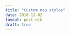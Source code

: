 ```yaml
---
title: "Custom map styles"
date: 2018-12-02
layout: post.njk
draft: true
---
```



<div id="gmap"></div>

<style>
/* TEMP */
nav, 
h1 {
  display: none;
}

#gmap {
  width: 100%;
  height: 100vh;
}
</style>

<script>
function initMap() {

let styledMapType = new google.maps.StyledMapType([
  {
    "elementType": "geometry",
    "stylers": [
      {
        "color": "#f5f5f5"
      }
    ]
  },
  {
    "elementType": "labels",
    "stylers": [
      {
        "visibility": "off"
      }
    ]
  },
  {
    "elementType": "labels.icon",
    "stylers": [
      {
        "visibility": "off"
      }
    ]
  },
  {
    "elementType": "labels.text.fill",
    "stylers": [
      {
        "color": "#616161"
      }
    ]
  },
  {
    "elementType": "labels.text.stroke",
    "stylers": [
      {
        "color": "#f5f5f5"
      }
    ]
  },
  {
    "featureType": "administrative",
    "elementType": "geometry",
    "stylers": [
      {
        "visibility": "off"
      }
    ]
  },
  {
    "featureType": "administrative.land_parcel",
    "stylers": [
      {
        "visibility": "off"
      }
    ]
  },
  {
    "featureType": "administrative.land_parcel",
    "elementType": "labels.text.fill",
    "stylers": [
      {
        "color": "#bdbdbd"
      }
    ]
  },
  {
    "featureType": "administrative.neighborhood",
    "stylers": [
      {
        "visibility": "off"
      }
    ]
  },
  {
    "featureType": "poi",
    "stylers": [
      {
        "visibility": "off"
      }
    ]
  },
  {
    "featureType": "poi",
    "elementType": "geometry",
    "stylers": [
      {
        "color": "#eeeeee"
      }
    ]
  },
  {
    "featureType": "poi",
    "elementType": "labels.text.fill",
    "stylers": [
      {
        "color": "#757575"
      }
    ]
  },
  {
    "featureType": "poi.park",
    "elementType": "geometry",
    "stylers": [
      {
        "color": "#e5e5e5"
      }
    ]
  },
  {
    "featureType": "poi.park",
    "elementType": "geometry.fill",
    "stylers": [
      {
        "visibility": "on"
      }
    ]
  },
  {
    "featureType": "poi.park",
    "elementType": "labels.text.fill",
    "stylers": [
      {
        "color": "#9e9e9e"
      }
    ]
  },
  {
    "featureType": "road",
    "elementType": "geometry",
    "stylers": [
      {
        "color": "#ffffff"
      }
    ]
  },
  {
    "featureType": "road",
    "elementType": "labels.icon",
    "stylers": [
      {
        "visibility": "off"
      }
    ]
  },
  {
    "featureType": "road.arterial",
    "elementType": "labels",
    "stylers": [
      {
        "visibility": "off"
      }
    ]
  },
  {
    "featureType": "road.arterial",
    "elementType": "labels.text.fill",
    "stylers": [
      {
        "color": "#757575"
      }
    ]
  },
  {
    "featureType": "road.highway",
    "elementType": "geometry",
    "stylers": [
      {
        "color": "#dadada"
      }
    ]
  },
  {
    "featureType": "road.highway",
    "elementType": "labels",
    "stylers": [
      {
        "visibility": "off"
      }
    ]
  },
  {
    "featureType": "road.highway",
    "elementType": "labels.text.fill",
    "stylers": [
      {
        "color": "#616161"
      }
    ]
  },
  {
    "featureType": "road.local",
    "stylers": [
      {
        "visibility": "off"
      }
    ]
  },
  {
    "featureType": "road.local",
    "elementType": "labels.text.fill",
    "stylers": [
      {
        "color": "#9e9e9e"
      }
    ]
  },
  {
    "featureType": "transit",
    "stylers": [
      {
        "visibility": "off"
      }
    ]
  },
  {
    "featureType": "transit.line",
    "elementType": "geometry",
    "stylers": [
      {
        "color": "#e5e5e5"
      }
    ]
  },
  {
    "featureType": "transit.station",
    "elementType": "geometry",
    "stylers": [
      {
        "color": "#eeeeee"
      }
    ]
  },
  {
    "featureType": "water",
    "elementType": "geometry",
    "stylers": [
      {
        "color": "#c9c9c9"
      }
    ]
  },
  {
    "featureType": "water",
    "elementType": "labels.text.fill",
    "stylers": [
      {
        "color": "#9e9e9e"
      }
    ]
  }
  ], {
    name: 'Styled Map'
  }
);
  
  var map = new google.maps.Map(document.getElementById('gmap'), {
    // mapTypeControlOptions: {
    //   mapTypeIds: ['Styled']
    // },
    center: new google.maps.LatLng(37.7852001, -122.4782263),
    zoom: 13,
    disableDefaultUI: true, 
    mapTypeId: 'Styled'    
  });

  //Associate the styled map with the MapTypeId and set it to display.
  map.mapTypes.set('styled_map', styledMapType);
  map.setMapTypeId('styled_map');
};
</script>

<script async defer src="https://maps.googleapis.com/maps/api/js?key=AIzaSyDMsqvZQt-8KPR4T6fKxqfZsHkV_RBFyH4&callback=initMap"></script>
